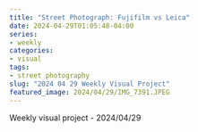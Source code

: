 ```yaml
---
title: "Street Photograph: Fujifilm vs Leica"
date: 2024-04-29T01:05:48-04:00
series:
- weekly
categories:
- visual
tags:
- street photography
slug: "2024 04 29 Weekly Visual Project"
featured_image: 2024/04/29/IMG_7391.JPEG
---
```


Weekly visual project - 2024/04/29
<!--more-->
<!--toc-->
